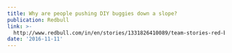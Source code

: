 ```yaml
---
title: Why are people pushing DIY buggies down a slope?
publication: Redbull
link: >-
  http://www.redbull.com/in/en/stories/1331826410089/team-stories-red-bull-soapbox-race-mumbai-2016
date: '2016-11-11'
---
```

